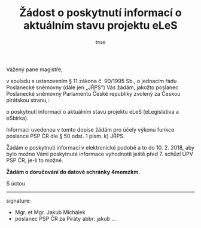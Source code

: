 ﻿---
title:      Žádost o poskytnutí informací o aktuálním stavu projektu eLeS
author:
   name:    Jakub Michálek
   phone:   +420 775 978 550
   ds:      4memzkm
   mail:    jakub.michalek@pirati.cz
our:
   name:    Poslanecký klub Pirátů
   sign:    JMI \#9361
your:
   name:    
      -     Kancelář Poslanecké sněmovny Parlamentu České republiky
   note:
      -     k rukám vedoucího KPS
      -     Mgr. Jana Morávka
   ds:
      -     bykaigw
style:      letter
reminder:   true
---

Vážený pane magistře,

v souladu s ustanovením § 11 zákona č. 90/1995 Sb., o jednacím řádu Poslanecké sněmovny (dále jen „JŘPS“)  Vás žádám, jakožto poslanec Poslanecké sněmovny Parlamentu České republiky zvolený za Českou pirátskou stranu,: 

o poskytnutí informací o aktuálním stavu projektu eLeS (eLegislativa a eSbírka). 

Informaci uvedenou v tomto dopise žádám pro účely výkonu funkce poslance PSP ČR dle § 50 odst. 1 písm. k) JŘPS.

Žádám o poskytnutí informací v elektronické podobě a to do 10. 2. 2018, aby bylo možno Vámi poskytnuté informace vyhodnotit ještě před 7. schůzí ÚPV PSP ČR, je-li to možné. 

**Žádám o doručování do datové schránky 4memzkm.**

S úctou 

---
signature: 
  - Mgr. et Mgr. Jakub Michálek
  - poslanec PSP ČR za Piráty
abbr:       jakub
...

